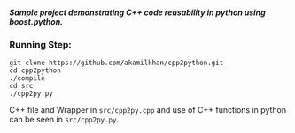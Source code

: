 ##### Sample project demonstrating C++ code reusability in python using boost.python.


### Running Step:
```
git clone https://github.com/akamilkhan/cpp2python.git
cd cpp2python
./compile
cd src
./cpp2py.py
```

C++ file and Wrapper in ```src/cpp2py.cpp``` and use of C++ functions in python can be seen in ```src/cpp2py.py```.
